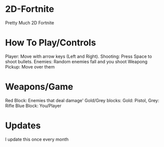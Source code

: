 # 2D-Fortnite
Pretty Much 2D Fortnite 
# How To Play/Controls
Player: Move with arrow keys (Left and Right).
Shooting: Press Space to shoot bullets.
Enemies: Random enemies fall and you shoot
Weapong Pickup: Move over them
# Weapons/Game
Red Block: Enemies that deal damage'
Gold/Grey blocks: Gold: Pistol, Grey: Rifle
Blue Block: You/Player
# Updates
I update this once every month

